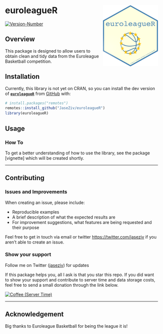 
<!-- README.md is generated from README.Rmd. Please edit that file -->

# euroleagueR <img src="man/figures/logo.png" align="right" width="181" height="201"/>

<!-- badges: start -->

[![Version-Number](https://img.shields.io/github/r-package/v/JaseZiv/euroleagueR?label=euroleagueR%20(Dev))](https://github.com/JaseZiv/euroleagueR/)
<!-- badges: end -->

## Overview

This package is designed to allow users to obtain clean and tidy data
from the Euroleague Basketball competition.

## Installation

Currently, this library is not yet on CRAN, so you can install the dev
version of [**`euroleagueR`**](https://github.com/JaseZiv/euroleagueR/)
from [GitHub](https://github.com/JaseZiv/euroleagueR) with:

``` r
# install.packages("remotes")
remotes::install_github("JaseZiv/euroleagueR")
library(euroleagueR)
```

## Usage

### How To

To get a better understanding of how to use the library, see the package
\[vignette\] which will be created shortly.

------------------------------------------------------------------------

## Contributing

### Issues and Improvements

When creating an issue, please include:

- Reproducible examples
- A brief description of what the expected results are
- For improvement suggestions, what features are being requested and
  their purpose

Feel free to get in touch via email or twitter
<https://twitter.com/jaseziv> if you aren’t able to create an issue.

### Show your support

Follow me on Twitter ([jaseziv](https://twitter.com/jaseziv)) for
updates

If this package helps you, all I ask is that you star this repo. If you
did want to show your support and contribute to server time and data
storage costs, feel free to send a small donation through the link
below.

<a href="https://www.buymeacoffee.com/jaseziv83A" target="_blank"><img src="https://cdn.buymeacoffee.com/buttons/default-orange.png" alt="Coffee (Server Time)" height="41" width="174"></a>

------------------------------------------------------------------------

## Acknowledgement

Big thanks to Euroleague Basketball for being the league it is!

